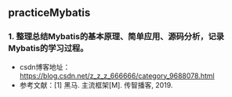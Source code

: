 ## practiceMybatis
### 1. 整理总结Mybatis的基本原理、简单应用、源码分析，记录Mybatis的学习过程。
  * csdn博客地址：https://blog.csdn.net/z_z_z_666666/category_9688078.html
  * 参考文献：[1] 黑马. 主流框架[M]. 传智播客, 2019.

